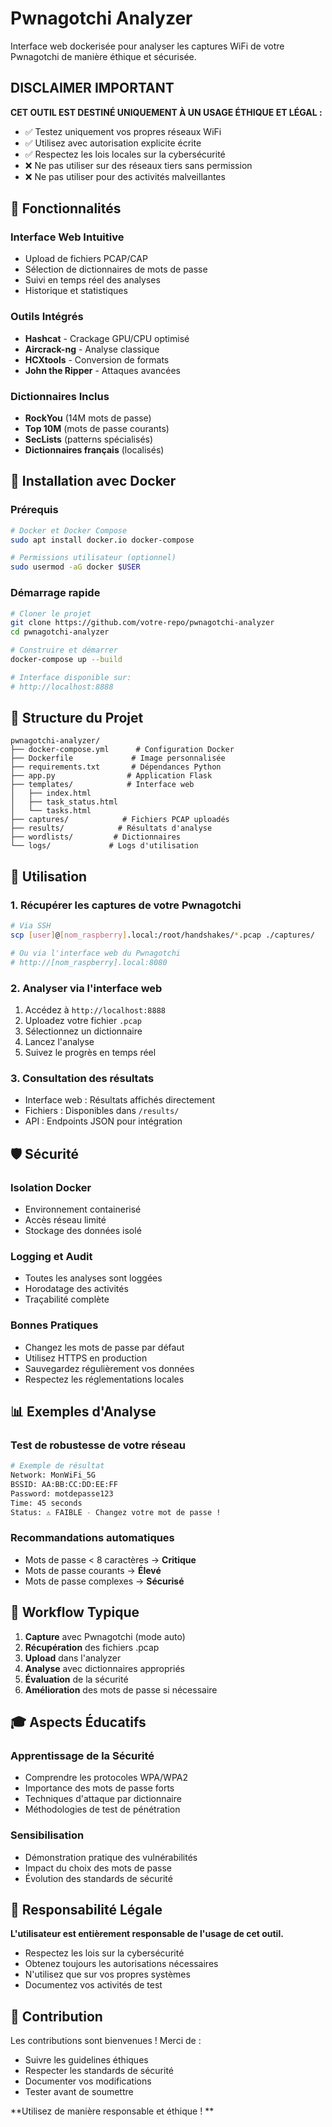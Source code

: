 # Pwnagotchi Analyzer

Interface web dockerisée pour analyser les captures WiFi de votre Pwnagotchi de manière éthique et sécurisée.

## DISCLAIMER IMPORTANT

**CET OUTIL EST DESTINÉ UNIQUEMENT À UN USAGE ÉTHIQUE ET LÉGAL :**
- ✅ Testez uniquement vos propres réseaux WiFi
- ✅ Utilisez avec autorisation explicite écrite
- ✅ Respectez les lois locales sur la cybersécurité
- ❌ Ne pas utiliser sur des réseaux tiers sans permission
- ❌ Ne pas utiliser pour des activités malveillantes

## 🚀 Fonctionnalités

### Interface Web Intuitive
- Upload de fichiers PCAP/CAP
- Sélection de dictionnaires de mots de passe
- Suivi en temps réel des analyses
- Historique et statistiques

### Outils Intégrés
- **Hashcat** - Crackage GPU/CPU optimisé
- **Aircrack-ng** - Analyse classique
- **HCXtools** - Conversion de formats
- **John the Ripper** - Attaques avancées

### Dictionnaires Inclus
- **RockYou** (14M mots de passe)
- **Top 10M** (mots de passe courants)
- **SecLists** (patterns spécialisés)
- **Dictionnaires français** (localisés)

## 🐳 Installation avec Docker

### Prérequis
```bash
# Docker et Docker Compose
sudo apt install docker.io docker-compose

# Permissions utilisateur (optionnel)
sudo usermod -aG docker $USER
```

### Démarrage rapide
```bash
# Cloner le projet
git clone https://github.com/votre-repo/pwnagotchi-analyzer
cd pwnagotchi-analyzer

# Construire et démarrer
docker-compose up --build

# Interface disponible sur:
# http://localhost:8888
```

## 📁 Structure du Projet

```
pwnagotchi-analyzer/
├── docker-compose.yml      # Configuration Docker
├── Dockerfile             # Image personnalisée
├── requirements.txt       # Dépendances Python
├── app.py                # Application Flask
├── templates/            # Interface web
│   ├── index.html
│   ├── task_status.html
│   └── tasks.html
├── captures/            # Fichiers PCAP uploadés
├── results/            # Résultats d'analyse
├── wordlists/         # Dictionnaires
└── logs/             # Logs d'utilisation
```

## 🔧 Utilisation

### 1. Récupérer les captures de votre Pwnagotchi
```bash
# Via SSH
scp [user]@[nom_raspberry].local:/root/handshakes/*.pcap ./captures/

# Ou via l'interface web du Pwnagotchi
# http://[nom_raspberry].local:8080
```

### 2. Analyser via l'interface web
1. Accédez à `http://localhost:8888`
2. Uploadez votre fichier `.pcap`
3. Sélectionnez un dictionnaire
4. Lancez l'analyse
5. Suivez le progrès en temps réel

### 3. Consultation des résultats
- Interface web : Résultats affichés directement
- Fichiers : Disponibles dans `/results/`
- API : Endpoints JSON pour intégration

## 🛡️ Sécurité

### Isolation Docker
- Environnement containerisé
- Accès réseau limité
- Stockage des données isolé

### Logging et Audit
- Toutes les analyses sont loggées
- Horodatage des activités
- Traçabilité complète

### Bonnes Pratiques
- Changez les mots de passe par défaut
- Utilisez HTTPS en production
- Sauvegardez régulièrement vos données
- Respectez les réglementations locales

## 📊 Exemples d'Analyse

### Test de robustesse de votre réseau
```bash
# Exemple de résultat
Network: MonWiFi_5G
BSSID: AA:BB:CC:DD:EE:FF
Password: motdepasse123
Time: 45 seconds
Status: ⚠️ FAIBLE - Changez votre mot de passe !
```

### Recommandations automatiques
- Mots de passe < 8 caractères → **Critique**
- Mots de passe courants → **Élevé**
- Mots de passe complexes → **Sécurisé**

## 🔄 Workflow Typique

1. **Capture** avec Pwnagotchi (mode auto)
2. **Récupération** des fichiers .pcap
3. **Upload** dans l'analyzer
4. **Analyse** avec dictionnaires appropriés
5. **Évaluation** de la sécurité
6. **Amélioration** des mots de passe si nécessaire

## 🎓 Aspects Éducatifs

### Apprentissage de la Sécurité
- Comprendre les protocoles WPA/WPA2
- Importance des mots de passe forts
- Techniques d'attaque par dictionnaire
- Méthodologies de test de pénétration

### Sensibilisation
- Démonstration pratique des vulnérabilités
- Impact du choix des mots de passe
- Évolution des standards de sécurité

## 🚨 Responsabilité Légale

**L'utilisateur est entièrement responsable de l'usage de cet outil.**

- Respectez les lois sur la cybersécurité
- Obtenez toujours les autorisations nécessaires
- N'utilisez que sur vos propres systèmes
- Documentez vos activités de test

## 🤝 Contribution

Les contributions sont bienvenues ! Merci de :
- Suivre les guidelines éthiques
- Respecter les standards de sécurité
- Documenter vos modifications
- Tester avant de soumettre

**Utilisez de manière responsable et éthique ! **